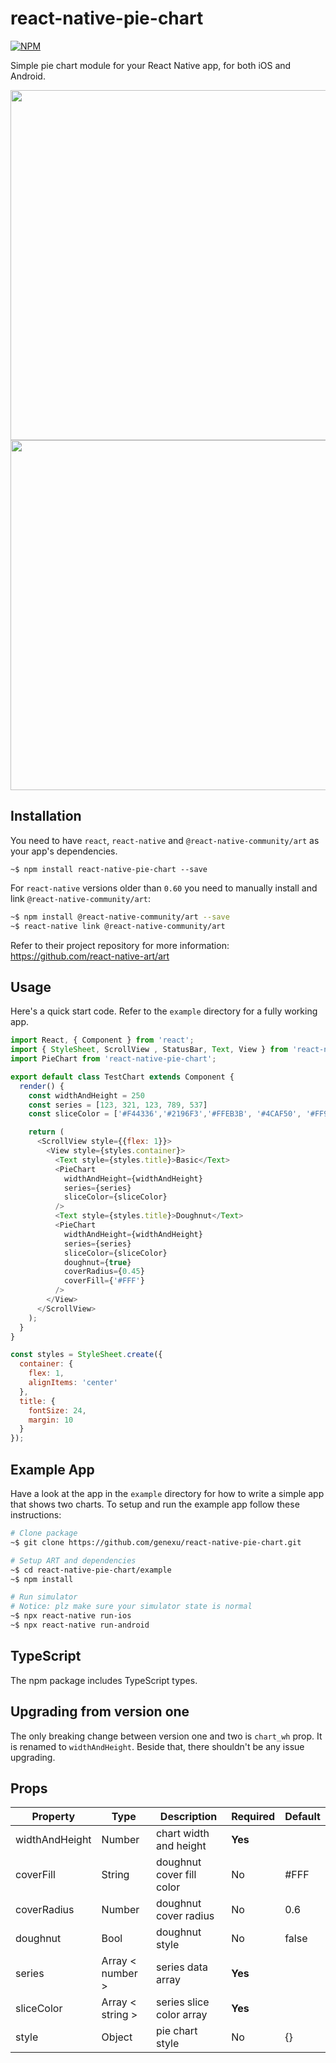 # react-native-pie-chart
[![NPM](https://nodei.co/npm/react-native-pie-chart.png?downloads=true)](https://nodei.co/npm/react-native-pie-chart/)

Simple pie chart module for your React Native app, for both iOS and Android.

<img height=560 src="http://i.imgur.com/vVt2K03.png">
<img height=560 src="http://i.imgur.com/IvLKYcx.png">

## Installation

You need to have `react`, `react-native` and `@react-native-community/art` as your app's dependencies.

`~$ npm install react-native-pie-chart --save`

For `react-native` versions older than `0.60` you need to manually install and link `@react-native-community/art`:

```bash
~$ npm install @react-native-community/art --save
~$ react-native link @react-native-community/art
```

Refer to their project repository for more information: https://github.com/react-native-art/art

## Usage

Here's a quick start code. Refer to the `example` directory for a fully working app.

```javascript
import React, { Component } from 'react';
import { StyleSheet, ScrollView , StatusBar, Text, View } from 'react-native';
import PieChart from 'react-native-pie-chart';

export default class TestChart extends Component {
  render() {
    const widthAndHeight = 250
    const series = [123, 321, 123, 789, 537]
    const sliceColor = ['#F44336','#2196F3','#FFEB3B', '#4CAF50', '#FF9800']

    return (
      <ScrollView style={{flex: 1}}>
        <View style={styles.container}>
          <Text style={styles.title}>Basic</Text>
          <PieChart
            widthAndHeight={widthAndHeight}
            series={series}
            sliceColor={sliceColor}
          />
          <Text style={styles.title}>Doughnut</Text>
          <PieChart
            widthAndHeight={widthAndHeight}
            series={series}
            sliceColor={sliceColor}
            doughnut={true}
            coverRadius={0.45}
            coverFill={'#FFF'}
          />
        </View>
      </ScrollView>
    );
  }
}

const styles = StyleSheet.create({
  container: {
    flex: 1,
    alignItems: 'center'
  },
  title: {
    fontSize: 24,
    margin: 10
  }
});
```

## Example App
Have a look at the app in the `example` directory for how to write a simple app that shows two charts.
To setup and run the example app follow these instructions:

```bash
# Clone package
~$ git clone https://github.com/genexu/react-native-pie-chart.git

# Setup ART and dependencies
~$ cd react-native-pie-chart/example
~$ npm install

# Run simulator
# Notice: plz make sure your simulator state is normal
~$ npx react-native run-ios
~$ npx react-native run-android
```

## TypeScript

The npm package includes TypeScript types.

## Upgrading from version one

The only breaking change between version one and two is `chart_wh` prop. It is renamed to `widthAndHeight`. Beside that, there shouldn't be any issue upgrading.

## Props

| Property            | Type                      | Description                        | Required | Default        |
| ------------------- | ------------------------- | ---------------------------------- | -------- | -------------- |
| widthAndHeight      | Number                    | chart width and height             | **Yes**  |                |
| coverFill           | String                    | doughnut cover fill color          |   No     | #FFF           |
| coverRadius         | Number                    | doughnut cover radius              |   No     | 0.6            |
| doughnut            | Bool                      | doughnut style                     |   No     | false          |
| series              | Array < number >          | series data array                  | **Yes**  |                |
| sliceColor          | Array < string >          | series slice color array           | **Yes**  |                |
| style               | Object                    | pie chart style                    |   No     | {}             |
